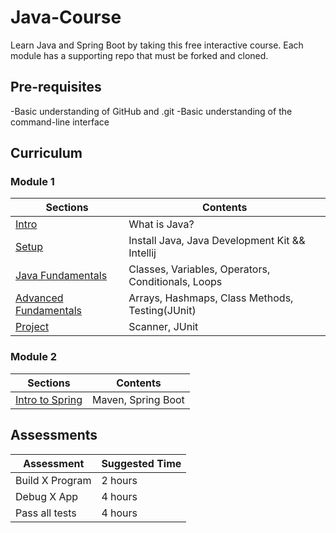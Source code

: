 # Java-Course

Learn Java and Spring Boot by taking this free interactive course. Each module has a supporting repo that must be forked and cloned.

## Pre-requisites

-Basic understanding of GitHub and .git
-Basic understanding of the command-line interface

## Curriculum

### Module 1

| Sections                                                      | Contents                                           |
| ------------------------------------------------------------- | -------------------------------------------------- |
| [Intro](./01_intro/01_intro.md)                               | What is Java?                                      |
| [Setup](./02_setup/01_setup.md)                               | Install Java, Java Development Kit && Intellij     |
| [Java Fundamentals](./03_java-fundamentals/01_classes.md)     | Classes, Variables, Operators, Conditionals, Loops |
| [Advanced Fundamentals](./04_advanced-fundamentals/arrays.md) | Arrays, Hashmaps, Class Methods, Testing(JUnit)    |
| [Project](./05_project/01_movie_rating_app.md)                | Scanner, JUnit                                     |

### Module 2

| Sections                                | Contents           |
| --------------------------------------- | ------------------ |
| [Intro to Spring](./01_intro/README.md) | Maven, Spring Boot |

## Assessments

| Assessment      | Suggested Time |
| --------------- | -------------- |
| Build X Program | 2 hours        |
| Debug X App     | 4 hours        |
| Pass all tests  | 4 hours        |
